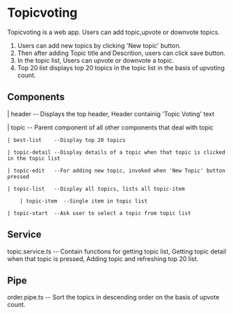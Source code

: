 # Topicvoting

Topicvoting is a web app. Users can add topic,upvote or downvote topics.

1.  Users can add new topics by clicking 'New topic' button.
2.  Then after adding Topic title and Descrition, users can click save button.
3.  In the topic list, Users can upvote or downvote a topic.
4.  Top 20 list displays top 20 topics in the topic list in the basis of upvoting count.

## Components

| header  -- Displays the top header, Header containig 'Topic Voting' text

| topic   -- Parent component of all other components that deal with topic

    | best-list    --Display top 20 topics

    | topic-detail --Display details of a topic when that topic is clicked in the topic list

    | topic-edit   --For adding new topic, invoked when 'New Topic' button pressed

    | topic-list   --Display all topics, lists all topic-item

        | topic-item  --Single item in topic list

    | topic-start  --Ask user to select a topic from topic list
    


## Service

topic.service.ts -- Contain functions for getting topic list, Getting topic detail when that topic is pressed, Adding topic and refreshing top 20 list.

## Pipe

order.pipe.ts -- Sort the topics in descending order on the basis of upvote count.
